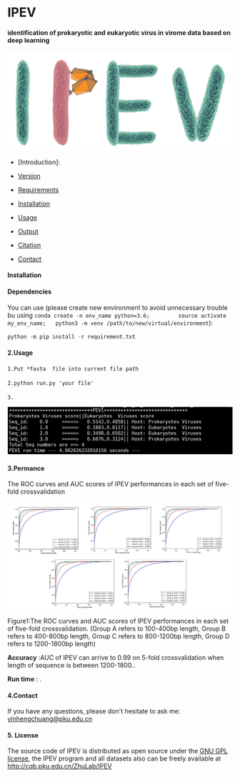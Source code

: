# IPEV

####   identification of prokaryotic and eukaryotic virus in virome data based on deep learning

![0](./pic/logo_1.png)

- [Introduction]: 

  

- [Version](https://github.com/shufangwu/DeePhage#version)

- [Requirements](https://github.com/shufangwu/DeePhage#requirements)

- [Installation](https://github.com/shufangwu/DeePhage#installation)

- [Usage](https://github.com/shufangwu/DeePhage#usage)

- [Output](https://github.com/shufangwu/DeePhage#output)

- [Citation](https://github.com/shufangwu/DeePhage#citation)

- [Contact](https://github.com/shufangwu/DeePhage#contact)



#### Installation

#### Dependencies



You can use (please create new environment to avoid unnecessary trouble bu using `conda create -n env_name python=3.6;         source activate my_env_name;   python3 -m venv /path/to/new/virtual/environment`): 

```python
python -m pip install -r requirement.txt
```

#### 2.Usage


```
1.Put *fasta  file into current file path

2.python run.py 'your file'

3.
```



![1](./pic/2.jpg)

#### 3.Permance

The ROC curves and AUC scores of IPEV performances in each set of five-fold crossvalidation



![2](./pic/1.jpg)

Figure1:The ROC curves and AUC scores of IPEV performances in each set of five-fold crossvalidation. (Group A refers to 100-400bp length, Group B refers to 400-800bp length, Group C refers to 800-1200bp length, Group D refers to 1200-1800bp length)



**Accuracy** :AUC of IPEV can arrive to 0.99 on 5-fold crossvalidation when length of sequence is between 1200-1800..



**Run time** :  .



#### 4.Contact

If you have any questions, please don't hesitate to ask me: yinhengchuang@pku.edu.cn

#### 5. License

The source code of IPEV is distributed as open source under the [GNU GPL license](https://www.gnu.org/licenses/gpl-3.0.en.html), the IPEV program and all datasets  also can be freely available at http://cqb.pku.edu.cn/ZhuLab/IPEV


